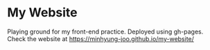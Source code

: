 # My Website

Playing ground for my front-end practice. Deployed using gh-pages.\
Check the website at https://minhyung-joo.github.io/my-website/
